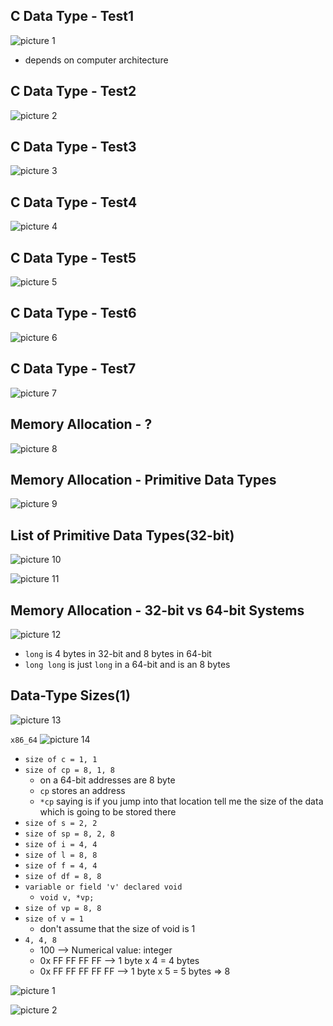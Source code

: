 ## C Data Type - Test1

![picture 1](../images/bdc4868003fc464c882bedf053c93d13c14e4310864fab4bfd709bf07f87ebe1.png)  

- depends on computer architecture

## C Data Type - Test2

![picture 2](../images/1afa5ea337a6ad538859dbe0250b48fb55266f454987311e904257e3c41e6db5.png)  

## C Data Type - Test3

![picture 3](../images/247e1feabf8ca94756b99cb8405b2c2c900a155da1764fa2bbe5b40a6633f27a.png)  

## C Data Type - Test4

![picture 4](../images/43c41c76f67efc760b803996d5669821f6708b2c91f56ba3b9bddcef8d515609.png)  

## C Data Type - Test5

![picture 5](../images/c40fc6d5f5de1ef0e73c1d231684821c13c3a854b661bac317f202a695e2c4d8.png)  

## C Data Type - Test6

![picture 6](../images/6d93ef1a3061d1a058ee33b5f2ec7135cd9e03c726d4bbecf6ba5b5a9cfd7634.png)  

## C Data Type - Test7

![picture 7](../images/221fe164f4ae379eb3e5515c5e73342ba79ce16afb5ce60dca8b0c49a62cb5c6.png)  

## Memory Allocation - ?

![picture 8](../images/e4374fbd7bba165d58f914068ee0e2b2456f1d42315fc7c5248f6c814e3c1c4b.png)  

## Memory Allocation - Primitive Data Types

![picture 9](../images/0d09adfc1658f74f470ed927e6577a5ae8e3b279db94f80523ba576ee5b98bdf.png)  

## List of Primitive Data Types(32-bit)

![picture 10](../images/d77e7f284e4065c49578f184ff80a1d0b5512b013728fa795ac74ec8ca91cd91.png)  

![picture 11](../images/44da0e254d44903ae02de6271aea889ae06140d2c8c010bd052d437f5bc2f960.png)  

## Memory Allocation - 32-bit vs 64-bit Systems

![picture 12](../images/d93db3b1724f57c6d3683f8d5843d3c010cfd0f352e677921f8d25800d88f49f.png)  

- `long` is 4 bytes in 32-bit and 8 bytes in 64-bit
- `long long` is just `long` in a 64-bit and is an 8 bytes

## Data-Type Sizes(1)

![picture 13](../images/09ed8dfe63ecb3e5bc9a33dc081072c50976b8e38c12c86527d32d479312c61c.png)  

`x86_64`
![picture 14](../images/a7e47a17f693f79f8d117b419018f875549d59c3dcf7b1139bd970bd9a83502c.png)  

- `size of c = 1, 1`
- `size of cp = 8, 1, 8`
  - on a 64-bit addresses are 8 byte
  - `cp` stores an address
  - `*cp` saying is if you jump into that location tell me the size of the data which is going to be stored there
- `size of s = 2, 2`
- `size of sp = 8, 2, 8`
- `size of i = 4, 4`
- `size of l = 8, 8`
- `size of f = 4, 4`
- `size of df = 8, 8`
- `variable or field 'v' declared void`
  - `void v, *vp;`
- `size of vp = 8, 8`
- `size of v = 1`
  - don't assume that the size of void is 1
- `4, 4, 8`
  - 100 --> Numerical value: integer
  - 0x FF FF FF FF --> 1 byte x 4 = 4 bytes
  - 0x FF FF FF FF FF --> 1 byte x 5 = 5 bytes => 8

![picture 1](../images/b963945cca9ba088f15275ed2a528652ff2721666441252377ded16a0efcae58.png)  

![picture 2](../images/666226ff27822f1a8d54b0cb5502c8941983ee90df81962b2ee32e77ef8c0a4f.png)  
